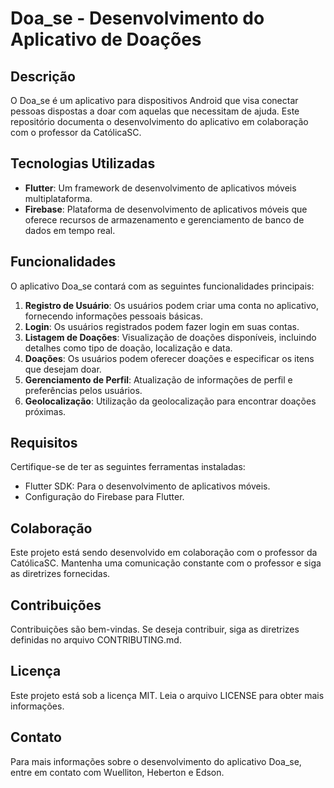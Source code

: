 # Doa_se - Desenvolvimento do Aplicativo de Doações

## Descrição

O Doa_se é um aplicativo para dispositivos Android que visa conectar pessoas dispostas a doar com aquelas que necessitam de ajuda. Este repositório documenta o desenvolvimento do aplicativo em colaboração com o professor da CatólicaSC.

## Tecnologias Utilizadas

- **Flutter**: Um framework de desenvolvimento de aplicativos móveis multiplataforma.
- **Firebase**: Plataforma de desenvolvimento de aplicativos móveis que oferece recursos de armazenamento e gerenciamento de banco de dados em tempo real.

## Funcionalidades

O aplicativo Doa_se contará com as seguintes funcionalidades principais:

1. **Registro de Usuário**: Os usuários podem criar uma conta no aplicativo, fornecendo informações pessoais básicas.
2. **Login**: Os usuários registrados podem fazer login em suas contas.
3. **Listagem de Doações**: Visualização de doações disponíveis, incluindo detalhes como tipo de doação, localização e data.
4. **Doações**: Os usuários podem oferecer doações e especificar os itens que desejam doar.
5. **Gerenciamento de Perfil**: Atualização de informações de perfil e preferências pelos usuários.
6. **Geolocalização**: Utilização da geolocalização para encontrar doações próximas.

## Requisitos

Certifique-se de ter as seguintes ferramentas instaladas:

- Flutter SDK: Para o desenvolvimento de aplicativos móveis.
- Configuração do Firebase para Flutter.

## Colaboração

Este projeto está sendo desenvolvido em colaboração com o professor da CatólicaSC. Mantenha uma comunicação constante com o professor e siga as diretrizes fornecidas.

## Contribuições

Contribuições são bem-vindas. Se deseja contribuir, siga as diretrizes definidas no arquivo CONTRIBUTING.md.

## Licença

Este projeto está sob a licença MIT. Leia o arquivo LICENSE para obter mais informações.

## Contato

Para mais informações sobre o desenvolvimento do aplicativo Doa_se, entre em contato com Wuelliton, Heberton e Edson.
